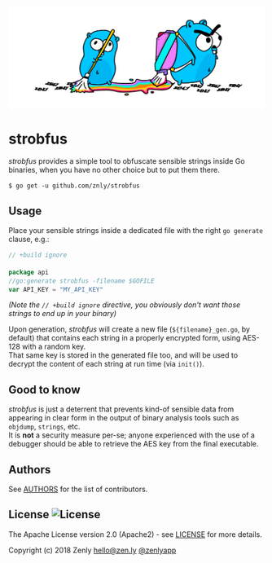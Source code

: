 <p align="center">
	<img src="resources/pics/strobfus.png" alt="strobfus"/>
</p>

# strobfus
*strobfus* provides a simple tool to obfuscate sensible strings inside Go binaries, when you have no other choice but to put them there.
```
$ go get -u github.com/znly/strobfus
```
## Usage
Place your sensible strings inside a dedicated file with the right `go generate` clause, e.g.:
```go
// +build ignore

package api
//go:generate strobfus -filename $GOFILE
var API_KEY = "MY_API_KEY"
```

*(Note the `// +build ignore` directive, you obviously don't want those strings to end up in your binary)*


Upon generation, *strobfus* will create a new file (`${filename}_gen.go`, by default) that contains each string in a properly encrypted form, using AES-128 with a random key.  
That same key is stored in the generated file too, and will be used to decrypt the content of each string at run time (via `init()`).

## Good to know

*strobfus* is just a deterrent that prevents kind-of sensible data from appearing in clear form in the output of binary analysis tools such as `objdump`, `strings`, etc.  
It is **not** a security measure per-se; anyone experienced with the use of a debugger should be able to retrieve the AES key from the final executable.

## Authors
See [AUTHORS](./AUTHORS) for the list of contributors.

## License ![License](https://img.shields.io/badge/license-Apache2-blue.svg?style=plastic)
The Apache License version 2.0 (Apache2) - see [LICENSE](./LICENSE) for more details.

Copyright (c) 2018  Zenly   <hello@zen.ly> [@zenlyapp](https://twitter.com/zenlyapp)
